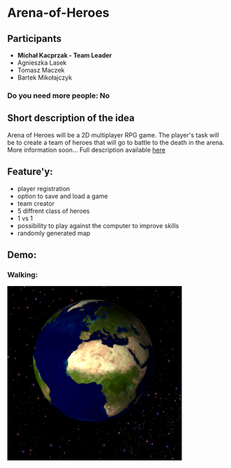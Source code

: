 # Arena-of-Heroes
## Participants 
 - **Michał Kacprzak - Team Leader**
 - Agnieszka Lasek
 - Tomasz Maczek
 - Bartek Mikołajczyk
### Do you need more people: No
## Short description of the idea
Arena of Heroes will be a 2D multiplayer RPG game. The player's task will be to create a team of heroes that will go to battle to the death in the arena. More information soon...
Full description available [here](project_description.odt)
## Feature'y:
- player registration
- option to save and load a game
- team creator
- 5 diffrent class of heroes
- 1 vs 1 
- possibility to play against the computer to improve skills
- randomly generated map
## Demo:
### Walking:
![test_gif](demo/test.gif)
